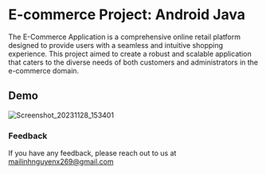 # E-commerce Project: Android Java
The E-Commerce Application is a comprehensive online retail platform designed to provide users with a seamless and intuitive shopping experience. This project aimed to create a robust and scalable application that caters to the diverse needs of both customers and administrators in the e-commerce domain.
## Demo
![Screenshot_20231128_153401](https://github.com/Merlinn269/e-commerce/assets/93257422/c2d27c6d-626f-4432-b53a-817c8ee89eb7)
### Feedback
If you have any feedback, please reach out to us at mailinhnguyenx269@gmail.com
